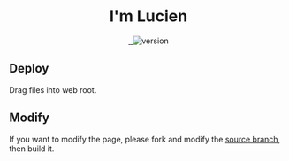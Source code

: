 <div align="center">
  <h1>I'm Lucien</h1>
</div>

<p align="center">
  <a href="https://github.com/LucienShui/PasteMe/tree/build">
    <img src="https://travis-ci.com/LucienShui/lucienshui.github.io.svg?branch=source" alt="">
  </a>
  <a href="./LICENSE">
    <img src="https://img.shields.io/eclipse-marketplace/l/notepad4e.svg" alt="">
  </a>
  <a>
    <img src="https://img.shields.io/badge/version-0.1.1-brightgreen.svg" alt="version">
  </a>
</p>

## Deploy

Drag files into web root.

## Modify

If you want to modify the page, please fork and modify the [source branch](../../tree/source), then build it.
